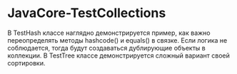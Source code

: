 # JavaCore-TestCollections
В TestHash классе наглядно демонстрируется пример, как важно переопределять методы hashcode() и equals() в связке. Если логика не соблюдается, тогда будут создаваться дублирующие объекты в коллекции.
В TestTree классе демонстрируется сложный вариант своей сортировки.
